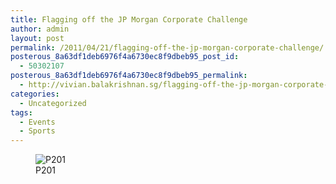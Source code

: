 ```yaml
---
title: Flagging off the JP Morgan Corporate Challenge
author: admin
layout: post
permalink: /2011/04/21/flagging-off-the-jp-morgan-corporate-challenge/
posterous_8a63df1deb6976f4a6730ec8f9dbeb95_post_id:
  - 50302107
posterous_8a63df1deb6976f4a6730ec8f9dbeb95_permalink:
  - http://vivian.balakrishnan.sg/flagging-off-the-jp-morgan-corporate-challeng
categories:
  - Uncategorized
tags:
  - Events
  - Sports
---
```

<figure>
<img src="http://vivian.balakrishnan.sg/wp-content/uploads/2011/04/p201.jpg.scaled1000-300x224.jpg" alt="P201" />
<figcaption>P201</figcaption></figure>
